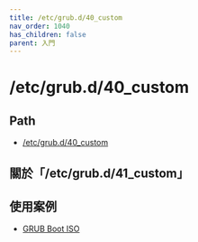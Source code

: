 ```yaml
---
title: /etc/grub.d/40_custom
nav_order: 1040
has_children: false
parent: 入門
---
```



# /etc/grub.d/40_custom

## Path

* [/etc/grub.d/40_custom](https://samwhelp.github.io/note-about-grub/read/explore/ubuntu/file/etc_grub_d_40_custom.html)

## 關於「/etc/grub.d/41_custom」


## 使用案例

* [GRUB Boot ISO](https://samwhelp.github.io/note-about-grub/read/howto/boot_iso.html)
